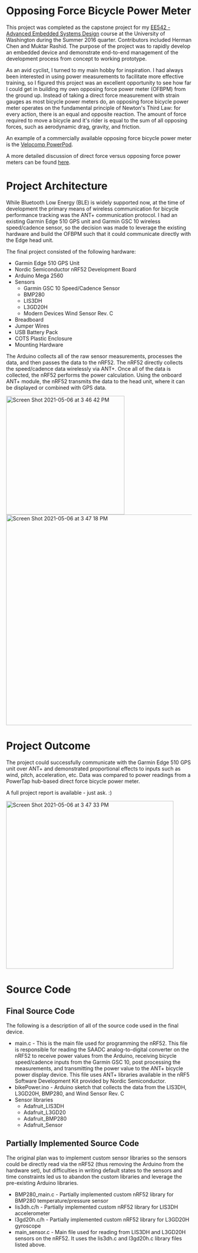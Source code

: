 # Opposing Force Bicycle Power Meter
This project was completed as the capstone project for my [EE542 - Advanced Embedded Systems Design](https://class.ece.uw.edu/542/peckol/) course at the University of Washington during the Summer 2016 quarter. Contributors included Herman Chen and Muktar Rashid. The purpose of the project was to rapidly develop an embedded device and demonstrate end-to-end management of the development process from concept to working prototype.

As an avid cyclist, I turned to my main hobby for inspiration. I had always been interested in using power measurements to facilitate more effective training, so I figured this project was an excellent opportunity to see how far I could get in building my own opposing force power meter (OFBPM) from the ground up. Instead of taking a direct force measurement with strain gauges as most bicycle power meters do, an opposing force bicycle power meter operates on the fundamental principle of Newton's Third Law: for every action, there is an equal and opposite reaction. The amount of force required to move a bicycle and it's rider is equal to the sum of all opposing forces, such as aerodynamic drag, gravity, and friction.

An example of a commercially available opposing force bicycle power meter is the [Velocomp PowerPod](https://velocomp.com/powerpod-v4/).

A more detailed discussion of direct force versus opposing force power meters can be found [here](https://powermetercity.com/2016/04/04/direct-vs-opposing-force-power-meter/).

# Project Architecture
While Bluetooth Low Energy (BLE) is widely supported now, at the time of development the primary means of wireless communication for bicycle performance tracking was the ANT+ communication protocol. I had an existing Garmin Edge 510 GPS unit and Garmin GSC 10 wireless speed/cadence sensor, so the decision was made to leverage the existing hardware and build the OFBPM such that it could communicate directly with the Edge head unit.

The final project consisted of the following hardware:
- Garmin Edge 510 GPS Unit
- Nordic Semiconductor nRF52 Development Board
- Arduino Mega 2560
- Sensors
  - Garmin GSC 10 Speed/Cadence Sensor
  - BMP280
  - LIS3DH
  - L3GD20H
  - Modern Devices Wind Sensor Rev. C
- Breadboard
- Jumper Wires
- USB Battery Pack
- COTS Plastic Enclosure
- Mounting Hardware

The Arduino collects all of the raw sensor measurements, processes the data, and then passes the data to the nRF52. The nRF52 directly collects the speed/cadence data wirelessly via ANT+. Once all of the data is collected, the nRF52 performs the power calculation. Using the onboard ANT+ module, the nRF52 transmits the data to the head unit, where it can be displayed or combined with GPS data.

<img width="321" alt="Screen Shot 2021-05-06 at 3 46 42 PM" src="https://user-images.githubusercontent.com/10524839/117374864-cd671b00-ae82-11eb-897d-32ad18f80065.png">

<img width="570" alt="Screen Shot 2021-05-06 at 3 47 18 PM" src="https://user-images.githubusercontent.com/10524839/117374846-c50ee000-ae82-11eb-944a-64c3e9eb5558.png">

# Project Outcome
The project could successfully communicate with the Garmin Edge 510 GPS unit over ANT+ and demonstrated proportional effects to inputs such as wind, pitch, acceleration, etc. Data was compared to power readings from a PowerTap hub-based direct force bicycle power meter.

A full project report is available - just ask. :)

<img width="454" alt="Screen Shot 2021-05-06 at 3 47 33 PM" src="https://user-images.githubusercontent.com/10524839/117374824-bd4f3b80-ae82-11eb-882f-66e3755abe7f.png">

# Source Code
## Final Source Code
The following is a description of all of the source code used in the final device.

- main.c - This is the main file used for programming the nRF52. This file is responsible for reading the SAADC analog-to-digital converter on the nRF52 to receive power values from the Arduino, receiving bicycle speed/cadence inputs from the Garmin GSC 10, post processing the measurements, and transmitting the power value to the ANT+ bicycle power display device. This file uses ANT+ libraries available in the nRF5 Software Development Kit provided by Nordic Semiconductor.
- bikePower.ino - Arduino sketch that collects the data from the LIS3DH, L3GD20H, BMP280, and Wind Sensor Rev. C
- Sensor libraries
  - Adafruit_LIS3DH
  - Adafruit_L3GD20
  - Adafruit_BMP280
  - Adafruit_Sensor

## Partially Implemented Source Code
The original plan was to implement custom sensor libraries so the sensors could be directly read via the nRF52 (thus removing the Arduino from the hardware set), but difficulties in writing default states to the sensors and time constraints led us to abandon the custom libraries and leverage the pre-existing Arduino libraries.

- BMP280_main.c - Partially implemented custom nRF52 library for BMP280 temperature/pressure sensor
- lis3dh.c/h - Partially implemented custom nRF52 library for LIS3DH accelerometer
- l3gd20h.c/h - Partially implemented custom nRF52 library for L3GD20H gyroscope
- main_sensor.c - Main file used for reading from LIS3DH and L3GD20H sensors on the nRF52. It uses the lis3dh.c and l3gd20h.c library files listed above.
